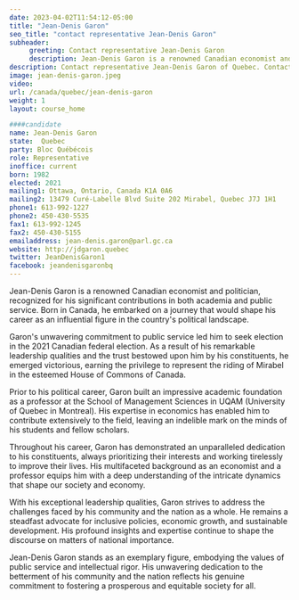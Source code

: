 ```yaml
---
date: 2023-04-02T11:54:12-05:00
title: "Jean-Denis Garon"
seo_title: "contact representative Jean-Denis Garon"
subheader:
     greeting: Contact representative Jean-Denis Garon
     description: Jean-Denis Garon is a renowned Canadian economist and politician, recognized for his significant contributions in both academia and public service.
description: Contact representative Jean-Denis Garon of Quebec. Contact information for Jean-Denis Garon includes email address, phone number, and mailing address.
image: jean-denis-garon.jpeg
video:
url: /canada/quebec/jean-denis-garon
weight: 1
layout: course_home

####candidate
name: Jean-Denis Garon
state:	Quebec
party: Bloc Québécois
role: Representative
inoffice: current
born: 1982
elected: 2021
mailing1: Ottawa, Ontario, Canada K1A 0A6
mailing2: 13479 Curé-Labelle Blvd Suite 202 Mirabel, Quebec J7J 1H1
phone1: 613-992-1227
phone2: 450-430-5535
fax1: 613-992-1245
fax2: 450-430-5155
emailaddress: jean-denis.garon@parl.gc.ca
website: http://jdgaron.quebec
twitter: JeanDenisGaron1
facebook: jeandenisgaronbq
---
```


Jean-Denis Garon is a renowned Canadian economist and politician, recognized for his significant contributions in both academia and public service. Born in Canada, he embarked on a journey that would shape his career as an influential figure in the country's political landscape.

Garon's unwavering commitment to public service led him to seek election in the 2021 Canadian federal election. As a result of his remarkable leadership qualities and the trust bestowed upon him by his constituents, he emerged victorious, earning the privilege to represent the riding of Mirabel in the esteemed House of Commons of Canada.

Prior to his political career, Garon built an impressive academic foundation as a professor at the School of Management Sciences in UQAM (University of Quebec in Montreal). His expertise in economics has enabled him to contribute extensively to the field, leaving an indelible mark on the minds of his students and fellow scholars.

Throughout his career, Garon has demonstrated an unparalleled dedication to his constituents, always prioritizing their interests and working tirelessly to improve their lives. His multifaceted background as an economist and a professor equips him with a deep understanding of the intricate dynamics that shape our society and economy.

With his exceptional leadership qualities, Garon strives to address the challenges faced by his community and the nation as a whole. He remains a steadfast advocate for inclusive policies, economic growth, and sustainable development. His profound insights and expertise continue to shape the discourse on matters of national importance.

Jean-Denis Garon stands as an exemplary figure, embodying the values of public service and intellectual rigor. His unwavering dedication to the betterment of his community and the nation reflects his genuine commitment to fostering a prosperous and equitable society for all.
